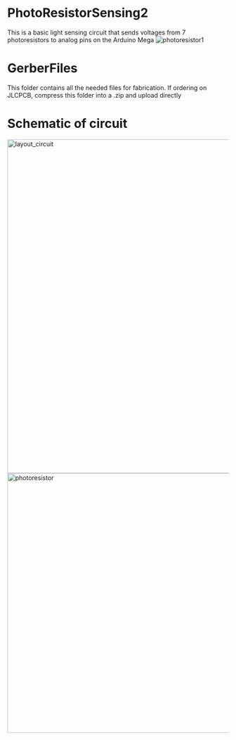 # PhotoResistorSensing2
This is a basic light sensing circuit that sends voltages from 7 photoresistors to analog pins on the Arduino Mega
![photoresistor1](https://user-images.githubusercontent.com/12982852/163943847-fa26c5c6-5ca5-4ab3-874e-610535efc94b.png)
# GerberFiles
This folder contains all the needed files for fabrication. If ordering on JLCPCB, compress this folder into a .zip and upload directly

# Schematic of circuit
<img width="760" alt="layout_circuit" src="https://user-images.githubusercontent.com/12982852/165988949-c304e099-435d-4874-8a5c-47d6a0ecb598.PNG">
<img width="591" alt="photoresistor" src="https://user-images.githubusercontent.com/12982852/165989494-63d2cc6c-a347-4fe0-bd14-5bd07fe54fd8.png">
